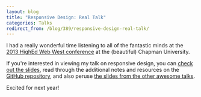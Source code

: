 ```yaml
---
layout: blog
title: "Responsive Design: Real Talk"
categories: Talks
redirect_from: /blog/389/responsive-design-real-talk/
---
```


I had a really wonderful time listening to all of the fantastic minds at the [2013 HighEd Web West conference](http://west.highedweb.org/) at the (beautiful) Chapman University.

If you're interested in viewing my talk on responsive design, you can [check out the slides](http://loganfranken.github.io/presentations/responsive-design-real-talk/), read through the additional notes and resources on the [GitHub repository](https://github.com/loganfranken/presentations/tree/master/responsive-design-real-talk), and also peruse [the slides from the other awesome talks](https://speakerdeck.com/highedwebwest/).

Excited for next year!
